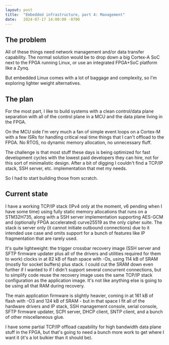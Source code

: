 ```yaml
---
layout: post
title:  "Embedded infrastructure, part 4: Management"
date:   2024-07-17 14:00:00 -0700
---
```


## The problem

All of these things need network management and/or data transfer capability. The normal solution would be to drop down
a big Cortex-A SoC next to the FPGA running Linux, or use an integrated FPGA+SoC platform like a Zynq.

But embedded Linux comes with a lot of baggage and complexity, so I'm exploring lighter weight alternatives.

## The plan

For the most part, I like to build systems with a clean control/data plane separation with all of the control plane in
a MCU and the data plane living in the FPGA.

On the MCU side I'm very much a fan of simple event loops on a Cortex-M with a few ISRs for handling critical real time
things that I can't offload to the FPGA. No RTOS, no dynamic memory allocation, no unnecessary fluff.

The challenge is that most stuff these days is being optimized for fast development cycles with the lowest paid
developers they can hire, not for this sort of minimalistic design. After a bit of digging I couldn't find a TCP/IP
stack, SSH server, etc. implementation that met my needs.

So I had to start building those from scratch.

## Current state

I have a working TCP/IP stack (IPv4 only at the moment, v6 pending when I have some time) using fully static memory
allocations that runs on a STM32H735, along with a SSH server implementation supporting AES-GCM and (optionally FPGA
accelerated) curve25519 as the only cipher suite. The stack is server only (it cannot initiate outbound connections)
due to it intended use case and omits support for a bunch of features like IP fragmentation that are rarely used.

It's quite lightweight: the trigger crossbar recovery image (SSH server and SFTP firmware updater plus all of the
drivers and utilities required for them to work) clocks in at 82 kB of flash space with -Os, using 114 kB of SRAM
(mostly for socket buffers) plus stack. I could cut the SRAM down even further if I wanted to if I didn't support
several concurrent connections, but to simplify code reuse the recovery image uses the same TCP/IP stack configuration
as the application image. It's not like anything else is going to be using all that RAM during recovery.

The main application firmware is slightly heavier, coming in at 161 kB of flash with -O3 and 124 kB of SRAM - but in
that space I fit all of the hardware drivers and IP stack, SSH management console, serial console, SFTP firmware
updater, SCPI server, DHCP client, SNTP client, and a bunch of other miscellaneous glue.

I have some partial TCP/IP offload capability for high bandwidth data plane stuff in the FPGA, but that's going to need
a bunch more work to get where I want it (it's a lot bulkier than it should be).
